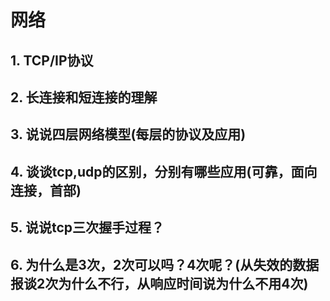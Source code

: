# 网络

## 1. TCP/IP协议

## 2. 长连接和短连接的理解

## 3. 说说四层网络模型(每层的协议及应用)

## 4. 谈谈tcp,udp的区别，分别有哪些应用(可靠，面向连接，首部)

## 5. 说说tcp三次握手过程？

## 6. 为什么是3次，2次可以吗？4次呢？(从失效的数据报谈2次为什么不行，从响应时间说为什么不用4次)